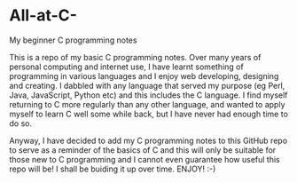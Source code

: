 # All-at-C-
My beginner C programming notes

This is a repo of my basic C programming notes.
Over many years of personal computing and internet use, I have learnt something of programming in various languages and I enjoy
web developing, designing and creating. I dabbled with any language that served my purpose (eg Perl, Java, JavaScript, Python etc) and this includes the C language. I find myself returning to C more regularly than any other language, and wanted to apply myself to learn C well some while back, but I have never had enough time to do so.

Anyway, I have decided to add my C programming notes to this GitHub repo to serve as a reminder of the basics of C and this will only be suitable for those new to C programming and I cannot even guarantee how useful this repo will be! I shall be buiding it up over time. ENJOY! :-)



